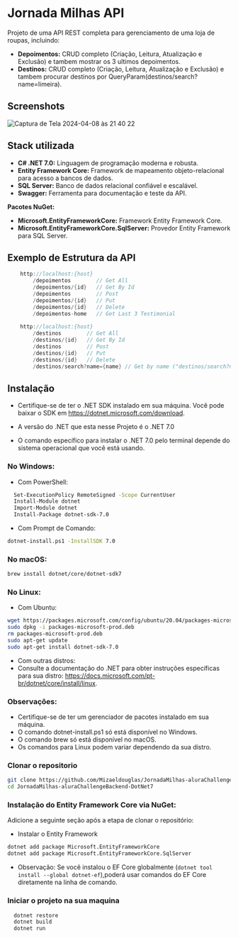 Jornada Milhas API
===

Projeto de uma API REST completa para gerenciamento de uma loja de roupas, incluindo:

- **Depoimentos:** CRUD completo (Criação, Leitura, Atualização e Exclusão) e tambem mostrar os 3 ultimos depoimentos.
- **Destinos:** CRUD completo (Criação, Leitura, Atualização e Exclusão) e tambem procurar destinos por QueryParam(destinos/search?name=limeira).



## Screenshots

![Captura de Tela 2024-04-08 às 21 40 22](https://github.com/Mizaeldouglas/AluraChallengesBackEnd_JornadaMilhasASPNET/assets/89351018/42bf5459-e879-4a03-bb3c-5b3db404e7b4)


## Stack utilizada

- **C# .NET 7.0:** Linguagem de programação moderna e robusta.
- **Entity Framework Core:** Framework de mapeamento objeto-relacional para acesso a bancos de dados.
- **SQL Server:** Banco de dados relacional confiável e escalável.
- **Swagger:** Ferramenta para documentação e teste da API.

**Pacotes NuGet:**

- **Microsoft.EntityFrameworkCore:** Framework Entity Framework Core.
- **Microsoft.EntityFrameworkCore.SqlServer:** Provedor Entity Framework para SQL Server.

## Exemplo de Estrutura da API

```c#
    http://localhost:{host}
        /depoimentos        // Get All
        /depoimentos/{id}   // Get By Id
        /depoimentos        // Post
        /depoimentos/{id}   // Put
        /depoimentos/{id}   // Delete
        /depoimentos-home   // Get Last 3 Testimonial
            
    http://localhost:{host}
        /destinos        // Get All
        /destinos/{id}   // Get By Id
        /destinos        // Post
        /destinos/{id}   // Put
        /destinos/{id}   // Delete
        /destinos/search?name={name} // Get by name ("destinos/search?name=limeira")
```


## Instalação
- Certifique-se de ter o .NET SDK instalado em sua máquina. Você pode baixar o SDK em https://dotnet.microsoft.com/download.

- A versão do .NET que esta nesse Projeto é o .NET 7.0

- O comando específico para instalar o .NET 7.0 pelo terminal depende do sistema operacional que você está usando.

### No Windows:
- Com PowerShell:
```bash
  Set-ExecutionPolicy RemoteSigned -Scope CurrentUser
  Install-Module dotnet
  Import-Module dotnet
  Install-Package dotnet-sdk-7.0
  ```
- Com Prompt de Comando:

```bash  
dotnet-install.ps1 -InstallSDK 7.0
```
### No macOS:
```bash  
brew install dotnet/core/dotnet-sdk7
```
### No Linux:

- Com Ubuntu:
```bash  
wget https://packages.microsoft.com/config/ubuntu/20.04/packages-microsoft-prod.deb -O packages-microsoft-prod.deb
sudo dpkg -i packages-microsoft-prod.deb
rm packages-microsoft-prod.deb
sudo apt-get update
sudo apt-get install dotnet-sdk-7.0
```
- Com outras distros:
- Consulte a documentação do .NET para obter instruções específicas para sua distro: https://docs.microsoft.com/pt-br/dotnet/core/install/linux.

### Observações:

- Certifique-se de ter um gerenciador de pacotes instalado em sua máquina.
- O comando dotnet-install.ps1 só está disponível no Windows.
- O comando brew só está disponível no macOS.
- Os comandos para Linux podem variar dependendo da sua distro.

### Clonar o repositorio
```bash
git clone https://github.com/Mizaeldouglas/JornadaMilhas-aluraChallengeBackend-DotNet7.git
cd JornadaMilhas-aluraChallengeBackend-DotNet7
```

### Instalação do Entity Framework Core via NuGet:

Adicione a seguinte seção após a etapa de clonar o repositório:

- Instalar o Entity Framework
```bash
dotnet add package Microsoft.EntityFrameworkCore
dotnet add package Microsoft.EntityFrameworkCore.SqlServer
```
- Observação: Se você instalou o EF Core globalmente (```dotnet tool install --global dotnet-ef```),poderá usar comandos do EF Core diretamente na linha de comando.


### Iniciar o projeto na sua maquina

```bash
  dotnet restore
  dotnet build
  dotnet run
```

